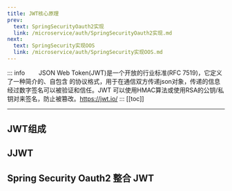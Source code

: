 ```yaml
---
title: JWT核心原理
prev:
  text: SpringSecurityOauth2实现
  link: /microservice/auth/SpringSecurityOauth2实现.md
next:
  text: SpringSecurity实现OOS
  link: /microservice/auth/SpringSecurity实现OOS.md
---
```

::: info
&#8195;&#8195;JSON Web Token(JWT)是一个开放的行业标准(RFC 7519)，它定义了一种简介的、自包含 的协议格式，用于在通信双方传递json对象，传递的信息经过数字签名可以被验证和信任。JWT 可以使用HMAC算法或使用RSA的公钥/私钥对来签名，防止被篡改。https://jwt.io/
:::
[[toc]]
***

## JWT组成

## JJWT

## Spring Security Oauth2 整合 JWT
